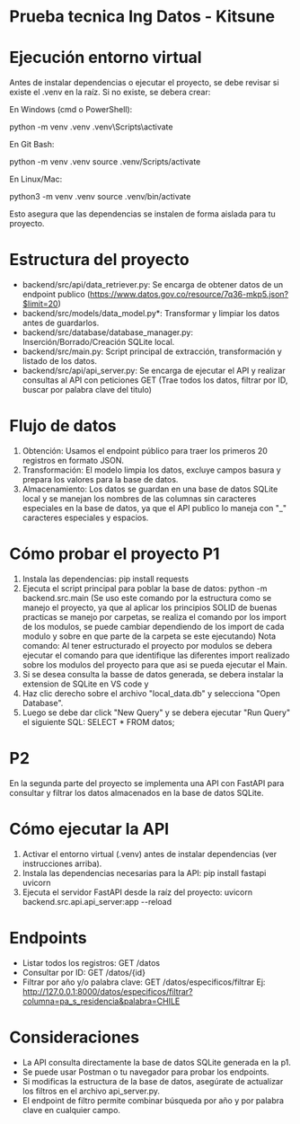 # Prueba tecnica Ing Datos - Kitsune

# Ejecución entorno virtual
Antes de instalar dependencias o ejecutar el proyecto, se debe revisar si existe el .venv en la raíz. Si no existe, se debera crear:

En Windows (cmd o PowerShell):

python -m venv .venv
.venv\Scripts\activate

En Git Bash:

python -m venv .venv
source .venv/Scripts/activate

En Linux/Mac:

python3 -m venv .venv
source .venv/bin/activate


Esto asegura que las dependencias se instalen de forma aislada para tu proyecto.

# Estructura del proyecto
- backend/src/api/data_retriever.py: Se encarga de obtener datos de un endpoint publico (https://www.datos.gov.co/resource/7q36-mkp5.json?$limit=20)
- backend/src/models/data_model.py*: Transformar y limpiar los datos antes de guardarlos.
- backend/src/database/database_manager.py: Inserción/Borrado/Creación SQLite local.
- backend/src/main.py: Script principal de extracción, transformación y listado de los datos.
- backend/src/api/api_server.py: Se encarga de ejecutar el API y realizar consultas al API con peticiones GET (Trae todos los datos, filtrar por ID, buscar por palabra clave del titulo)

# Flujo de datos
1. Obtención: Usamos el endpoint público para traer los primeros 20 registros en formato JSON.
2. Transformación: El modelo limpia los datos, excluye campos basura y prepara los valores para la base de datos.
3. Almacenamiento: Los datos se guardan en una base de datos SQLite local y se manejan los nombres de las columnas sin caracteres especiales en la base de datos, ya que el API publico lo maneja con "_" caracteres especiales y espacios.

# Cómo probar el proyecto P1
1. Instala las dependencias:
pip install requests
2. Ejecuta el script principal para poblar la base de datos:
python -m backend.src.main (Se uso este comando por la estructura como se manejo el proyecto, ya que al aplicar los principios SOLID de buenas practicas se manejo por carpetas, se realiza el comando por los import de los modulos, se puede cambiar dependiendo de los import de cada modulo y sobre en que parte de la carpeta se este ejecutando)
Nota comando: Al tener estructurado el proyecto por modulos se debera ejecutar el comando para que identifique las diferentes import realizado sobre los modulos del proyecto para que asi se pueda ejecutar el Main.
3. Si se desea consulta la basse de datos generada, se debera instalar la extension de SQLite en VS code y 
4. Haz clic derecho sobre el archivo "local_data.db" y selecciona "Open Database".
5. Luego se debe dar click "New Query" y se debera ejecutar "Run Query" el siguiente SQL:
 SELECT * FROM datos;

# P2
En la segunda parte del proyecto se implementa una API con FastAPI para consultar y filtrar los datos almacenados en la base de datos SQLite.

# Cómo ejecutar la API
1. Activar el entorno virtual (.venv) antes de instalar dependencias (ver instrucciones arriba).
2. Instala las dependencias necesarias para la API:
   pip install fastapi uvicorn
3. Ejecuta el servidor FastAPI desde la raíz del proyecto:
   uvicorn backend.src.api.api_server:app --reload
# Endpoints
- Listar todos los registros: GET /datos
- Consultar por ID: GET /datos/{id}
- Filtrar por año y/o palabra clave:
GET 
/datos/especificos/filtrar
Ej: http://127.0.0.1:8000/datos/especificos/filtrar?columna=pa_s_residencia&palabra=CHILE
# Consideraciones
- La API consulta directamente la base de datos SQLite generada en la p1.
- Se puede usar Postman o tu navegador para probar los endpoints.
- Si modificas la estructura de la base de datos, asegúrate de actualizar los filtros en el archivo api_server.py.
- El endpoint de filtro permite combinar búsqueda por año y por palabra clave en cualquier campo.







